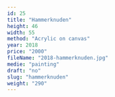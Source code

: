 ```yaml
---
id: 25
title: "Hammerknuden"
height: 46
width: 55
method: "Acrylic on canvas"
year: 2018
price: "2000"
fileName: "2018-hammerknuden.jpg"
medie: "painting"
draft: "no"
slug: "hammerknuden"
weight: "290"
---
```

